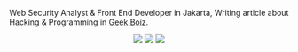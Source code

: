 
Web Security Analyst & Front End Developer in Jakarta, Writing article about Hacking & Programming in [Geek Boiz](https://www.geekboiz.com/ "Geek Boiz").

<div align="center">
  <p>
    <img src="https://img.shields.io/badge/-TAILWIND%20CSS-3BACB6?style=for-the-badge&logo=tailwindcss&logoColor=3BACB6&labelColor=282828">
    <img src="https://img.shields.io/badge/-JAVASCRIPT-d1a01f?style=for-the-badge&logo=javascript&logoColor=d1a01f&labelColor=282828">
    <img src="https://img.shields.io/badge/-Python-98b982?style=for-the-badge&logo=python&logoColor=98b982&labelColor=282828">
  </p>
</div>

